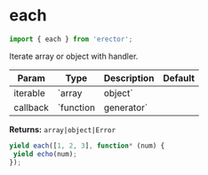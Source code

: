 each
==
```js
import { each } from 'erector';
```

Iterate array or object with handler.

| Param  | Type                | Description  | Default   |
| ------ | ------------------- | ------------ | --------- |
| iterable | `array|object` |  | 
| callback | `function|generator` |  | 


__Returns:__ `array|object|Error` 



```js
yield each([1, 2, 3], function* (num) {
 yield echo(num);
});
```

